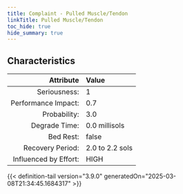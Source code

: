 ```yaml
---
title: Complaint - Pulled Muscle/Tendon
linkTitle: Pulled Muscle/Tendon
toc_hide: true
hide_summary: true
---
```

<!-- This is generated by the MarsSim HelpGenertor, do not edit. -->

## Characteristics

| Attribute      | Value |
|--------:|:------|
|Seriousness:|1|
|Performance Impact:|0.7|
|Probability:|3.0|
|Degrade Time:|0.0 millisols|
|Bed Rest:|false|
|Recovery Period:|2.0 to 2.2 sols|
|Influenced by Effort:|HIGH|
 


{{< definition-tail version="3.9.0" generatedOn="2025-03-08T21:34:45.1684317" >}}

